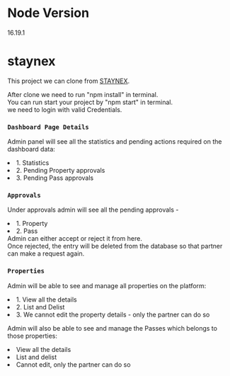 # Node Version
16.19.1

# staynex

This project we can clone from [STAYNEX](http://repo.antiersolutions.com/blocklime/blocklime-admin-ui).

After clone we need to run "npm install" in terminal.<br/>
You can run start your project by "npm start" in terminal.<br />
we need to login with valid Credentials.

### `Dashboard Page Details`

Admin panel will see all the statistics and pending actions required on the dashboard data:
<li>1. Statistics</li>
<li>2. Pending Property approvals</li>
<li>3. Pending Pass approvals</li>

### `Approvals`
Under approvals admin will see all the pending approvals - 
<li>1. Property </li>
<li>2. Pass</li>
Admin can either accept or reject it from here.</br>
Once rejected, the entry will be deleted from the database so that partner can make a request again.

### `Properties`
Admin will be able to see and manage all properties on the platform:
<li>1. View all the details</li>
<li>2. List and Delist</li>
<li>3. We cannot edit the property details - only the partner can do so</i>

Admin will also be able to see and manage the Passes which belongs to those properties:
<li>View all the details</li>
<li>List and delist</li>
<li>Cannot edit, only the partner can do so</li>
